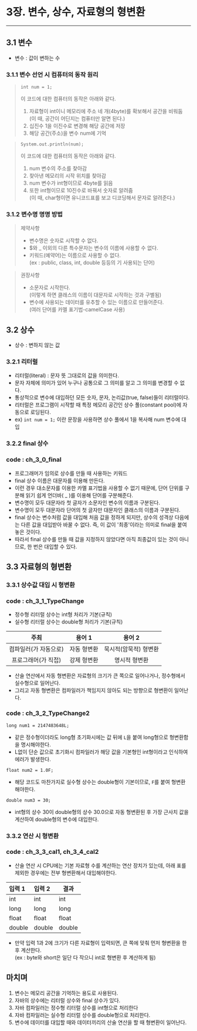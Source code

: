 # 3장. 변수, 상수, 자료형의 형변환
***

## 3.1 변수
- 변수 : 값이 변하는 수

### 3.1.1 변수 선언 시 컴퓨터의 동작 원리
>```
>int num = 1;
>```
>이 코드에 대한 컴퓨터의 동작은 아래와 같다.
>1. 자료형이 int이니 메모리에 주소 네 개(4byte)를 확보해서 공간을 비워둠
><br>(이 때, 공간이 어딘지는 컴퓨터만 알면 된다.)
>2. 십진수 1을 이진수로 변경해 해당 공간에 저장
>3. 해당 공간(주소)을 변수 num에 기억

>```
>System.out.println(num);
>```
>이 코드에 대한 컴퓨터의 동작은 아래와 같다.
> 1. num 변수의 주소를 찾아감
> 2. 찾아낸 메모리의 시작 위치를 찾아감
> 3. num 변수가 int형이므로 4byte를 읽음
> 4. 또한 int형이므로 10진수로 바꿔서 숫자로 알려줌
><br>(이 때, char형이면 유니코드표를 보고 디코딩해서 문자로 알려준다.)

### 3.1.2 변수명 명명 방법
> 제약사항
> - 변수명은 숫자로 시작할 수 없다.
> - $와 _ 이외의 다른 특수문자는 변수의 이름에 사용할 수 없다.
> - 키워드(예약어)는 이름으로 사용할 수 없다.
><br> (ex : public, class, int, double 등등의 기 사용되는 단어)

> 권장사항
> - 소문자로 시작한다.
><br>(이렇게 하면 클래스의 이름이 대문자로 시작하는 것과 구별됨)
> - 변수에 사용되는 데이터를 유추할 수 있는 이름으로 만들어준다.
><br>(여러 단어를 카멜 표기법-camelCase 사용)

## 3.2 상수
- 상수 : 변하지 않는 값

### 3.2.1 리터럴
- 리터럴(literal) : 문자 뜻 그대로의 값을 의미한다.
- 문자 자체에 의미가 있어 누구나 공통으로 그 의미를 알고 그 의미를 변경할 수 없다.
- 통상적으로 변수에 대입하던 모든 숫자, 문자, 논리값(true, false)들이 리터럴이다.
- 리터럴은 프로그램이 시작할 때 특정 메모리 공간인 상수 풀(constant pool)에 자동으로 로딩된다.
- ex) `int num = 1;` 이란 문장을 사용하면 상수 풀에서 1을 복사해 num 변수에 대입

### 3.2.2 final 상수
### code : ch_3_0_final
- 프로그래머가 임의로 상수를 만들 때 사용하는 키워드
- final 상수 이름은 대문자를 이용해 만든다.
- 이런 경우 대소문자를 이용한 카멜 표기법을 사용할 수 없기 때문에, 단어 단위를 구분해 읽기 쉽게 언더바( _ )를 이용해 단어를 구분해준다.
- 변수명이 모두 대문자라 첫 글자가 소문자인 변수의 이름과 구분된다.
- 변수명이 모두 대문자라 단어의 첫 글자만 대문자인 클래스의 이름과 구분된다.
- final 상수는 변수처럼 값을 대입해 처음 값을 정하게 되지만, 상수의 성격상 다음에는 다른 값을 대입받아
바꿀 수 없다. 즉, 이 값이 '최종'이라는 의미로 final을 붙여놓은 것이다.
- 따라서 final 상수를 만들 때 값을 지정하지 않았다면 아직 최종값이 있는 것이 아니므로, 한 번은 대입할 수 있다.

## 3.3 자료형의 형변환
### 3.3.1 상수값 대입 시 형변환
### code : ch_3_1_TypeChange
- 정수형 리터럴 상수는 int형 처리가 기본(규칙)
- 실수형 리터럴 상수는 double형 처리가 기본(규칙)

|      주최      |  용어 1  |     용어 2     |
|:------------:|:------:|:------------:|
| 컴파일러(가 자동으로) | 자동 형변환 | 묵시적(암묵적) 형변환 |
| 프로그래머(가 직접)  | 강제 형변환 |   명시적 형변환    |

- 산술 연산에서 자동 형변환은 자료형의 크기가 큰 쪽으로 일어나거나, 정수형에서 실수형으로 일어난다.
- 그리고 자동 형변환은 컴파일러가 책임지지 않아도 되는 방향으로 형변환이 일어난다.

### code : ch_3_2_TypeChange2
```long num1 = 2147483648L;```
- 같은 정수형이더라도 long형 초기화시에는 값 뒤에 `L`을 붙여 long형으로 형변환함을 명시해야한다.
- L없이 단순 값으로 초기화시 컴파일러가 해당 값을 기본형인 int형이라고 인식하여 에러가 발생한다.

```float num2 = 1.0F;```
- 해당 코드도 마찬가지로 실수형 상수는 double형이 기본이므로, `F`를 붙여 형변환 해야한다.

```double num3 = 30;```
- int형의 상수 30이 double형의 상수 30.0으로 자동 형변환된 후 가장 근사치 값을 계산하여 double형의
변수에 대입한다.

### 3.3.2 연산 시 형변환
### code : ch_3_3_cal1, ch_3_4_cal2
- 산술 연산 시 CPU에는 기본 자료형 수를 계산하는 연산 장치가 있는데, 아래 표를 제외한 경우에는
전부 형변환해서 대입해야한다.

| 입력 1   | 입력 2 | 결과   |
|:-------|:-----|------|
| int    | int  | int  |
| long   | long | long |
| float  | float | float |
| double | double | double |

- 만약 입력 1과 2에 크기가 다른 자료형이 입력되면, 큰 쪽에 맞춰 먼저 형변환을 한 후 계산한다.
<br> (ex : byte와 short은 일단 다 작으니 int로 형변환 후 계산하게 됨)

## 마치며
1. 변수는 메모리 공간을 기억하는 용도로 사용된다.
2. 자바의 상수에는 리터럴 상수와 final 상수가 있다.
3. 자바 컴파일러는 정수형 리터럴 상수를 int형으로 처리한다
4. 자바 컴파일러는 실수형 리터럴 상수를 double형으로 처리한다.
5. 변수에 데이터를 대입할 때와 데이터끼리의 산술 연산을 할 때 형변환이 일어난다.
